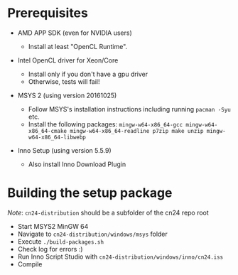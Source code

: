 # Prerequisites

- AMD APP SDK (even for NVIDIA users)
  - Install at least "OpenCL Runtime".

- Intel OpenCL driver for Xeon/Core
  - Install only if you don't have a gpu driver
  - Otherwise, tests will fail!

- MSYS 2 (using version 20161025)
  - Follow MSYS's installation instructions including running `pacman -Syu` etc.
  - Install the following packages:
  `mingw-w64-x86_64-gcc mingw-w64-x86_64-cmake mingw-w64-x86_64-readline p7zip make unzip mingw-w64-x86_64-libwebp`

- Inno Setup (using version 5.5.9)
  - Also install Inno Download Plugin


# Building the setup package

*Note*: `cn24-distribution` should be a subfolder of the cn24 repo root

- Start MSYS2 MinGW 64
- Navigate to `cn24-distribution/windows/msys` folder
- Execute `./build-packages.sh`
- Check log for errors :)
- Run Inno Script Studio with `cn24-distribution/windows/inno/cn24.iss`
- Compile
